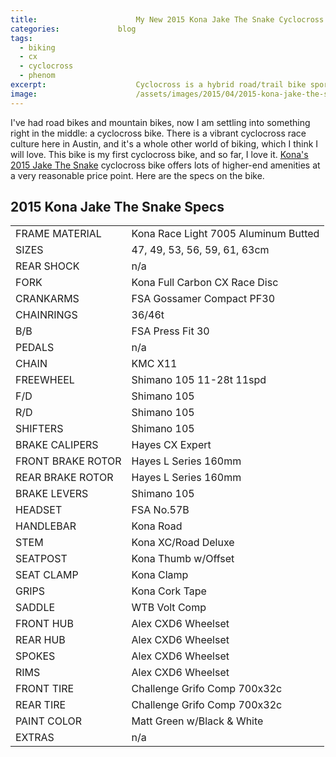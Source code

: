 ```yaml
---
title:						My New 2015 Kona Jake The Snake Cyclocross Bicycle
categories:				blog
tags:
  - biking
  - cx
  - cyclocross
  - phenom
excerpt:					Cyclocross is a hybrid road/trail bike sport that combines speed with ruggedness. I am starting to race CX and starting with Kona's Jake The Snake.
image:						/assets/images/2015/04/2015-kona-jake-the-snake.jpg
---
```


I've had road bikes and mountain bikes, now I am settling into something right in the middle: a cyclocross bike. There is a vibrant cyclocross race culture here in Austin, and it's a whole other world of biking, which I think I will love. This bike is my first cyclocross bike, and so far, I love it. [Kona's 2015 Jake The Snake](https://2015.konaworld.com/jake_the_snake.cfm) cyclocross bike offers lots of higher-end amenities at a very reasonable price point. Here are the specs on the bike.

## 2015 Kona Jake The Snake Specs

|||
|--- |--- |
|FRAME MATERIAL|Kona Race Light 7005 Aluminum Butted|
|SIZES|47, 49, 53, 56, 59, 61, 63cm|
|REAR SHOCK|n/a|
|FORK|Kona Full Carbon CX Race Disc|
|CRANKARMS|FSA Gossamer Compact PF30|
|CHAINRINGS|36/46t|
|B/B|FSA Press Fit 30|
|PEDALS|n/a|
|CHAIN|KMC X11|
|FREEWHEEL|Shimano 105 11-28t 11spd|
|F/D|Shimano 105|
|R/D|Shimano 105|
|SHIFTERS|Shimano 105|
|BRAKE CALIPERS|Hayes CX Expert|
|FRONT BRAKE ROTOR|Hayes L Series 160mm|
|REAR BRAKE ROTOR|Hayes L Series 160mm|
|BRAKE LEVERS|Shimano 105|
|HEADSET|FSA No.57B|
|HANDLEBAR|Kona Road|
|STEM|Kona XC/Road Deluxe|
|SEATPOST|Kona Thumb w/Offset|
|SEAT CLAMP|Kona Clamp|
|GRIPS|Kona Cork Tape|
|SADDLE|WTB Volt Comp|
|FRONT HUB|Alex CXD6 Wheelset|
|REAR HUB|Alex CXD6 Wheelset|
|SPOKES|Alex CXD6 Wheelset|
|RIMS|Alex CXD6 Wheelset|
|FRONT TIRE|Challenge Grifo Comp 700x32c|
|REAR TIRE|Challenge Grifo Comp 700x32c|
|PAINT COLOR|Matt Green w/Black & White|
|EXTRAS|n/a|